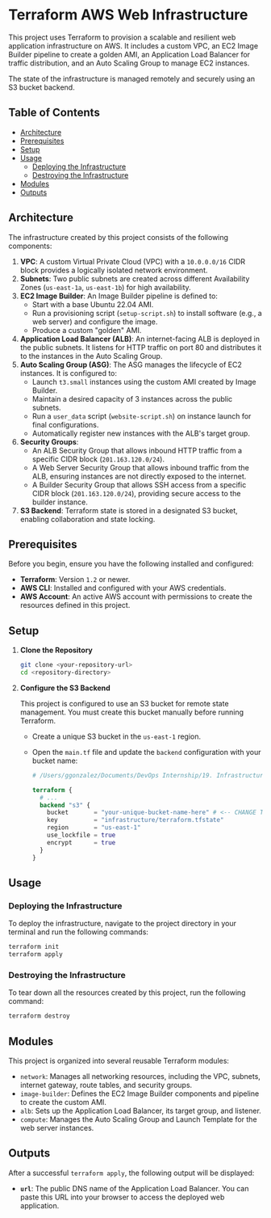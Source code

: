 # Terraform AWS Web Infrastructure

This project uses Terraform to provision a scalable and resilient web application infrastructure on AWS. It includes a custom VPC, an EC2 Image Builder pipeline to create a golden AMI, an Application Load Balancer for traffic distribution, and an Auto Scaling Group to manage EC2 instances.

The state of the infrastructure is managed remotely and securely using an S3 bucket backend.

## Table of Contents

- [Architecture](#architecture)
- [Prerequisites](#prerequisites)
- [Setup](#setup)
- [Usage](#usage)
  - [Deploying the Infrastructure](#deploying-the-infrastructure)
  - [Destroying the Infrastructure](#destroying-the-infrastructure)
- [Modules](#modules)
- [Outputs](#outputs)

## Architecture

The infrastructure created by this project consists of the following components:

1.  **VPC**: A custom Virtual Private Cloud (VPC) with a `10.0.0.0/16` CIDR block provides a logically isolated network environment.
2.  **Subnets**: Two public subnets are created across different Availability Zones (`us-east-1a`, `us-east-1b`) for high availability.
3.  **EC2 Image Builder**: An Image Builder pipeline is defined to:
    - Start with a base Ubuntu 22.04 AMI.
    - Run a provisioning script (`setup-script.sh`) to install software (e.g., a web server) and configure the image.
    - Produce a custom "golden" AMI.
4.  **Application Load Balancer (ALB)**: An internet-facing ALB is deployed in the public subnets. It listens for HTTP traffic on port 80 and distributes it to the instances in the Auto Scaling Group.
5.  **Auto Scaling Group (ASG)**: The ASG manages the lifecycle of EC2 instances. It is configured to:
    - Launch `t3.small` instances using the custom AMI created by Image Builder.
    - Maintain a desired capacity of 3 instances across the public subnets.
    - Run a `user_data` script (`website-script.sh`) on instance launch for final configurations.
    - Automatically register new instances with the ALB's target group.
6.  **Security Groups**:
    - An ALB Security Group that allows inbound HTTP traffic from a specific CIDR block (`201.163.120.0/24`).
    - A Web Server Security Group that allows inbound traffic from the ALB, ensuring instances are not directly exposed to the internet.
    - A Builder Security Group that allows SSH access from a specific CIDR block (`201.163.120.0/24`), providing secure access to the builder instance.
7.  **S3 Backend**: Terraform state is stored in a designated S3 bucket, enabling collaboration and state locking.

## Prerequisites

Before you begin, ensure you have the following installed and configured:

- **Terraform**: Version `1.2` or newer.
- **AWS CLI**: Installed and configured with your AWS credentials.
- **AWS Account**: An active AWS account with permissions to create the resources defined in this project.

## Setup

1.  **Clone the Repository**

    ```sh
    git clone <your-repository-url>
    cd <repository-directory>
    ```

2.  **Configure the S3 Backend**

    This project is configured to use an S3 bucket for remote state management. You must create this bucket manually before running Terraform.

    - Create a unique S3 bucket in the `us-east-1` region.
    - Open the `main.tf` file and update the `backend` configuration with your bucket name:

      ```terraform
      # /Users/ggonzalez/Documents/DevOps Internship/19. Infrastructure management with Terraform/Practical Task/main.tf

      terraform {
        # ...
        backend "s3" {
          bucket       = "your-unique-bucket-name-here" # <-- CHANGE THIS
          key          = "infrastructure/terraform.tfstate"
          region       = "us-east-1"
          use_lockfile = true
          encrypt      = true
        }
      }
      ```

## Usage

### Deploying the Infrastructure

To deploy the infrastructure, navigate to the project directory in your terminal and run the following commands:

```sh
terraform init
terraform apply
```

### Destroying the Infrastructure

To tear down all the resources created by this project, run the following command:

```sh
terraform destroy
```

## Modules

This project is organized into several reusable Terraform modules:

- `network`: Manages all networking resources, including the VPC, subnets, internet gateway, route tables, and security groups.
- `image-builder`: Defines the EC2 Image Builder components and pipeline to create the custom AMI.
- `alb`: Sets up the Application Load Balancer, its target group, and listener.
- `compute`: Manages the Auto Scaling Group and Launch Template for the web server instances.

## Outputs

After a successful `terraform apply`, the following output will be displayed:

- **`url`**: The public DNS name of the Application Load Balancer. You can paste this URL into your browser to access the deployed web application.